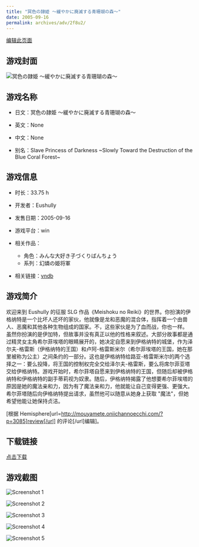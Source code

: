 ```yaml
---
title: "冥色の隷姫 ～緩やかに廃滅する青珊瑚の森～"
date: 2005-09-16
permalink: archives/adv/2f8u2/
---
```

[编辑此页面](https://github.com/ACG-3/ADV3-source/blob/main/source/_posts/%E5%86%A5%E8%89%B2%E3%81%AE%E9%9A%B7%E5%A7%AB%20%EF%BD%9E%E7%B7%A9%E3%82%84%E3%81%8B%E3%81%AB%E5%BB%83%E6%BB%85%E3%81%99%E3%82%8B%E9%9D%92%E7%8F%8A%E7%91%9A%E3%81%AE%E6%A3%AE%EF%BD%9E.md)

## 游戏封面

![冥色の隷姫 ～緩やかに廃滅する青珊瑚の森～](https://pan.timero.xyz/d/onedrive/img_lib_001/%E5%86%A5%E8%89%B2%E3%81%AE%E9%9A%B7%E5%A7%AB%20%EF%BD%9E%E7%B7%A9%E3%82%84%E3%81%8B%E3%81%AB%E5%BB%83%E6%BB%85%E3%81%99%E3%82%8B%E9%9D%92%E7%8F%8A%E7%91%9A%E3%81%AE%E6%A3%AE%EF%BD%9E_cover.avif)


## 游戏名称

- 日文：冥色の隷姫 ～緩やかに廃滅する青珊瑚の森～
- 英文：None
- 中文：None

- 别名：Slave Princess of Darkness ~Slowly Toward the Destruction of the Blue Coral Forest~


## 游戏信息

- 时长：33.75 h
- 开发者：Eushully
- 发售日期：2005-09-16
- 游戏平台：win
- 相关作品：
   - 角色：みんな大好き子づくりばんちょう
   - 系列：幻燐の姫将軍

- 相关链接：[vndb](https://vndb.org/v2232)


## 游戏简介

欢迎来到 Eushully 的征服 SLG 作品《Meishoku no Reiki》的世界。你扮演的伊格纳特是一个比坏人还坏的家伙，他就像是龙和恶魔的混合体，指挥着一个由兽人、恶魔和其他各种生物组成的国家。不，这些家伙是为了血而战，你也一样。
虽然你扮演的是伊加特，但故事并没有真正以他的性格来叙述。大部分故事都是通过精灵女主角希尔菲埃塔的眼睛展开的，她决定自愿来到伊格纳特的城堡，作为泽尔夫-格雷斯（伊格纳特的王国）和卢阿-格雷斯米尔（希尔菲埃塔的王国，她在那里被称为公主）之间条约的一部分。这也是伊格纳特给路亚-格雷斯米尔的两个选择之一：要么投降，将王国的控制权完全交给泽尔夫-格雷斯，要么将席尔菲亚塔交给伊格纳特。游戏开始时，希尔菲塔自愿来到伊格纳特的王国，但随后却被伊格纳特和伊格纳特的副手蒂莉视为奴隶。随后，伊格纳特揭露了他想要希尔菲埃塔的原因是她的魔法亲和力，因为有了魔法亲和力，他就能让自己变得更强、更强大。希尔菲塔随后向伊格纳特提出请求，虽然他可以随意从她身上获取 "魔法"，但她希望他能让她保持贞洁。

[根据 Hemisphere[url=http://mouyamete.oniichannoecchi.com/?p=3085]review[/url] 的评论[/url]编辑]。


## 下载链接

[点击下载](https://pan.timero.xyz/onedrive/adv_lib_001/%E5%86%A5%E8%89%B2%E3%81%AE%E9%9A%B7%E5%A7%AB%20%EF%BD%9E%E7%B7%A9%E3%82%84%E3%81%8B%E3%81%AB%E5%BB%83%E6%BB%85%E3%81%99%E3%82%8B%E9%9D%92%E7%8F%8A%E7%91%9A%E3%81%AE%E6%A3%AE%EF%BD%9E)


## 游戏截图


![Screenshot 1](https://pan.timero.xyz/d/onedrive/img_lib_001/%E5%86%A5%E8%89%B2%E3%81%AE%E9%9A%B7%E5%A7%AB%20%EF%BD%9E%E7%B7%A9%E3%82%84%E3%81%8B%E3%81%AB%E5%BB%83%E6%BB%85%E3%81%99%E3%82%8B%E9%9D%92%E7%8F%8A%E7%91%9A%E3%81%AE%E6%A3%AE%EF%BD%9E_Screenshot_1.avif)

![Screenshot 2](https://pan.timero.xyz/d/onedrive/img_lib_001/%E5%86%A5%E8%89%B2%E3%81%AE%E9%9A%B7%E5%A7%AB%20%EF%BD%9E%E7%B7%A9%E3%82%84%E3%81%8B%E3%81%AB%E5%BB%83%E6%BB%85%E3%81%99%E3%82%8B%E9%9D%92%E7%8F%8A%E7%91%9A%E3%81%AE%E6%A3%AE%EF%BD%9E_Screenshot_2.avif)

![Screenshot 3](https://pan.timero.xyz/d/onedrive/img_lib_001/%E5%86%A5%E8%89%B2%E3%81%AE%E9%9A%B7%E5%A7%AB%20%EF%BD%9E%E7%B7%A9%E3%82%84%E3%81%8B%E3%81%AB%E5%BB%83%E6%BB%85%E3%81%99%E3%82%8B%E9%9D%92%E7%8F%8A%E7%91%9A%E3%81%AE%E6%A3%AE%EF%BD%9E_Screenshot_3.avif)

![Screenshot 4](https://pan.timero.xyz/d/onedrive/img_lib_001/%E5%86%A5%E8%89%B2%E3%81%AE%E9%9A%B7%E5%A7%AB%20%EF%BD%9E%E7%B7%A9%E3%82%84%E3%81%8B%E3%81%AB%E5%BB%83%E6%BB%85%E3%81%99%E3%82%8B%E9%9D%92%E7%8F%8A%E7%91%9A%E3%81%AE%E6%A3%AE%EF%BD%9E_Screenshot_4.avif)

![Screenshot 5](https://pan.timero.xyz/d/onedrive/img_lib_001/%E5%86%A5%E8%89%B2%E3%81%AE%E9%9A%B7%E5%A7%AB%20%EF%BD%9E%E7%B7%A9%E3%82%84%E3%81%8B%E3%81%AB%E5%BB%83%E6%BB%85%E3%81%99%E3%82%8B%E9%9D%92%E7%8F%8A%E7%91%9A%E3%81%AE%E6%A3%AE%EF%BD%9E_Screenshot_5.avif)


